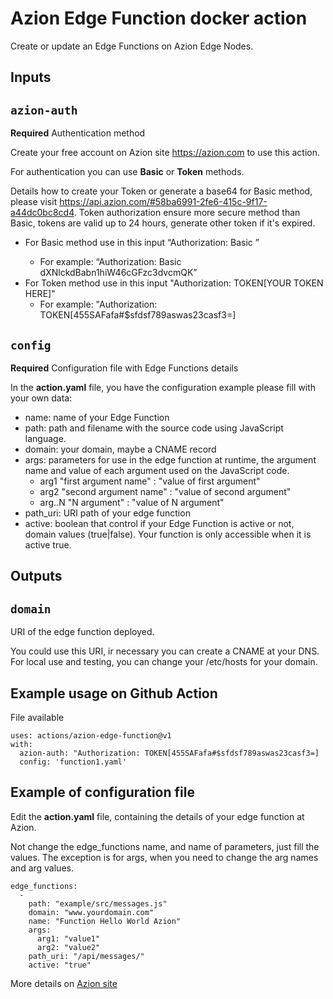 # Azion Edge Function docker action

Create or update an Edge Functions on Azion Edge Nodes.

## Inputs

## `azion-auth`

**Required** Authentication method

Create your free account on Azion site https://azion.com to use this action.

For authentication you can use __Basic__ or __Token__ methods.

Details how to create your Token or generate a base64 for Basic method, please visit https://api.azion.com/#58ba6991-2fe6-415c-9f17-a44dc0bc8cd4. Token authorization ensure more secure method than Basic, tokens are valid up to 24 hours, generate other token if it's expired.

* For Basic method use in this input “Authorization: Basic <YOUR BASE64 HERE>” 
  * For example: “Authorization: Basic dXNlckdBabn1hiW46cGFzc3dvcmQK”
* For Token method use in this input "Authorization: TOKEN[YOUR TOKEN HERE]"
  * For example: "Authorization: TOKEN[455SAFafa#$sfdsf789aswas23casf3=]

## `config`

**Required** Configuration file with Edge Functions details

In the __action.yaml__ file, you have the configuration example please fill with your own data:
* name: name of your Edge Function
* path: path and filename with the source code using JavaScript language.
* domain: your domain, maybe a CNAME record
* args: parameters for use in the edge function at runtime, the argument name and value of each argument used on the JavaScript code.
  * arg1 "first argument name" : "value of first argument"
  * arg2 "second argument name" : "value of second argument" 	
  * arg..N "N argument" : "value of N argument" 
* path_uri: URI path of your edge function
* active: boolean that control if your Edge Function is active or not, domain values (true|false). Your function is only accessible when it is active true.


## Outputs

## `domain`

URI of the edge function deployed.

You could use this URI, ir necessary you can create a CNAME at your DNS. For local use and testing, you can change your /etc/hosts for your domain.


## Example usage on Github Action

File available

```
uses: actions/azion-edge-function@v1
with:
  azion-auth: "Authorization: TOKEN[455SAFafa#$sfdsf789aswas23casf3=]
  config: 'function1.yaml'
```

## Example of configuration file

Edit the __action.yaml__ file, containing the details of your edge function at Azion.

Not change the edge_functions name, and name of parameters, just fill the values. The exception is for args, when you need to change the arg names and arg values.
```
edge_functions:
  -
    path: "example/src/messages.js"
    domain: "www.yourdomain.com"
    name: "Function Hello World Azion"
    args: 
      arg1: "value1"
      arg2: "value2"
    path_uri: "/api/messages/"
    active: "true"
```

More details on [Azion site](www.azion.com)
